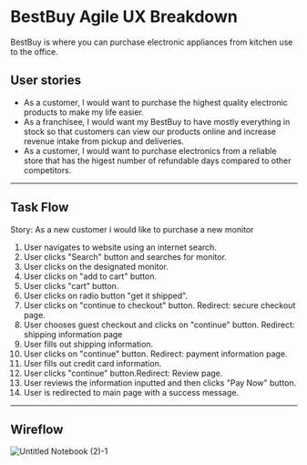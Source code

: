 # BestBuy Agile UX Breakdown
BestBuy is where you can purchase electronic appliances from kitchen use to the office.
## User stories
- As a customer, I would want to purchase the highest quality electronic products to make my life easier.
- As a franchisee, I would want my BestBuy to have mostly everything in stock so that customers can view our products online and increase revenue intake from pickup and deliveries.
- As a customer, I would want to purchase electronics from a reliable store that has the higest number of refundable days compared to other competitors.
 
---

## Task Flow
Story: As a new customer i would like to purchase a new monitor
1. User navigates to website using an internet search.
2. User clicks "Search" button and searches for monitor.
3. User clicks on the designated monitor.
4. User clicks on "add to cart" button.
5. User clicks "cart" button.
6. User clicks on radio button "get it shipped".
7. User clicks on "continue to checkout" button. Redirect: secure checkout page.
8. User chooses guest checkout and clicks on "continue" button. Redirect: shipping information page
9. User fills out shipping information.
10. User clicks on "continue" button. Redirect: payment information page.
11. User fills out credit card information.
12. User clicks "continue" button.Redirect: Review page.
13. User reviews the information inputted and then clicks "Pay Now" button.
14. User is redirected to main page with a success message.
---

## Wireflow
![Untitled Notebook (2)-1](https://user-images.githubusercontent.com/97904184/150936767-b0d407eb-5533-4cf7-b8b0-30c5125edd30.jpg)
